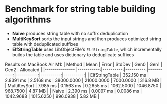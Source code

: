 # Benchmark for string table building algorithms

- **Naive** produces string table with no suffix deduplication
- **MultiKeySort** sorts the input strings and then produces optimized string table with deduplicated suffixes
- **ElfStringTable** uses LibObjectFile's `ElfStringTable`, which incrementally builds the table and uses dictionary to deduplicate suffixes

Results on MacBook Air M1:
| Method         | Mean       | Error     | StdDev    | Gen0       | Gen1       | Gen2      | Allocated |
|--------------- |-----------:|----------:|----------:|-----------:|-----------:|----------:|----------:|
| ElfStringTable | 352.150 ms | 2.8391 ms | 2.5168 ms | 38000.0000 | 21000.0000 | 7000.0000 |  316.8 MB |
| MultiKeySort   |   7.985 ms | 0.1563 ms | 0.2655 ms |  1062.5000 |  1046.8750 |  968.7500 |   4.87 MB |
| Naive          |   2.390 ms | 0.0097 ms | 0.0086 ms |  1042.9688 |  1015.6250 |  996.0938 |   5.82 MB |
